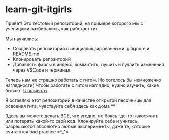 # learn-git-itgirls
Привет! Это тестовый репозиторий, на примере которого мы с ученицами разбирались, как работает гит.

Мы научились:
* Создавать репозиторий с инициалищзированными .gitignore и README.md
* Клонировать репозиторий
* Добавлять файлы в индекс,  коммитить, пушить и пуллить изменения через VSCode и терминал.

Теперь нам не страшно работать с гитом. Но хотелось бы немножечко наглядности( Чтобы работать с гитом наглядно, нужно изучить, какие бывают [UI клиенты](https://git-scm.com/downloads/guis).

Я оставляю этот репозиторий в качестве открытой песочницы для освоения гита, чувствуйте себя здесь как дома ^^

Здесь вы можете делать ВСЕ, что угодно, не боясь где-то накосячить или потерять какой-то свой код. Клонируйте себе и учитесь, разрешаются абсолютно любые эксперименты, даже те, которые считаются bad practice =^_^=
